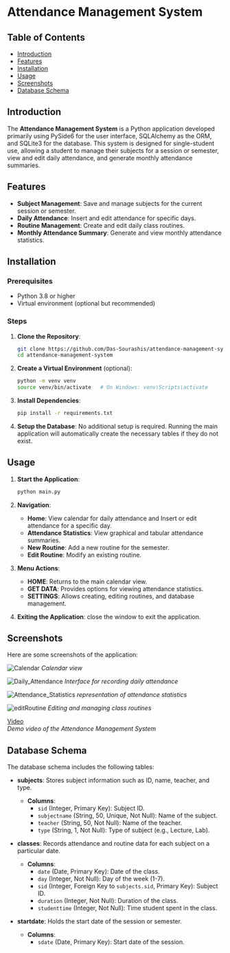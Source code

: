 
# Attendance Management System

## Table of Contents
- [Introduction](#introduction)
- [Features](#features)
- [Installation](#installation)
- [Usage](#usage)
- [Screenshots](#screenshots)
- [Database Schema](#database-schema)

## Introduction

The **Attendance Management System** is a Python application developed primarily using PySide6 for the user interface, SQLAlchemy as the ORM, and SQLite3 for the database. This system is designed for single-student use, allowing a student to manage their subjects for a session or semester, view and edit daily attendance, and generate monthly attendance summaries.

## Features

- **Subject Management**: Save and manage subjects for the current session or semester.
- **Daily Attendance**: Insert and edit attendance for specific days.
- **Routine Management**: Create and edit daily class routines.
- **Monthly Attendance Summary**: Generate and view monthly attendance statistics.

## Installation

### Prerequisites

- Python 3.8 or higher
- Virtual environment (optional but recommended)

### Steps

1. **Clone the Repository**:
   ```bash
   git clone https://github.com/Das-Sourashis/attendance-management-system.git
   cd attendance-management-system
   ```

2. **Create a Virtual Environment** (optional):
   ```bash
   python -m venv venv
   source venv/bin/activate   # On Windows: venv\Scripts\activate
   ```

3. **Install Dependencies**:
   ```bash
   pip install -r requirements.txt
   ```

4. **Setup the Database**:
   No additional setup is required. Running the main application will automatically create the necessary tables if they do not exist.

## Usage

1. **Start the Application**:
   ```bash
   python main.py
   ```

2. **Navigation**:
   - **Home**: View calendar for daily attendance and Insert or edit attendance for a specific day.
   - **Attendance Statistics**: View graphical and tabular attendance summaries.
   - **New Routine**: Add a new routine for the semester.
   - **Edit Routine**: Modify an existing routine.


3. **Menu Actions**:
   - **HOME**: Returns to the main calendar view.
   - **GET DATA**: Provides options for viewing attendance statistics.
   - **SETTINGS**: Allows creating, editing routines, and database management.

4. **Exiting the Application**:
    close the window to exit the application.

## Screenshots

Here are some screenshots of the application:

![Calendar](https://github.com/user-attachments/assets/70a0c756-b04e-4357-b5ae-ed6d0bb11222)
*Calendar view*

![Daily_Attendance](https://github.com/user-attachments/assets/19ee4841-c008-4a23-8f52-26a7e3b82ffb)
*Interface for recording daily attendance*

![Attendance_Statistics](https://github.com/user-attachments/assets/f98fedc1-ee38-4eb0-8d0e-3ccff5afd97d)
*representation of attendance statistics*

![editRoutine](https://github.com/user-attachments/assets/bcf0cae3-e2b8-4a55-8faa-bf812b11dd46)
*Editing and managing class routines*

[Video](https://drive.google.com/file/d/1qTP7AbPbologRRTQI02N9qRgHA1sdusA/view?usp=sharing)  
*Demo video of the Attendance Management System*

## Database Schema

The database schema includes the following tables:

- **subjects**: Stores subject information such as ID, name, teacher, and type.
  - **Columns**:
    - `sid` (Integer, Primary Key): Subject ID.
    - `subjectname` (String, 50, Unique, Not Null): Name of the subject.
    - `teacher` (String, 50, Not Null): Name of the teacher.
    - `type` (String, 1, Not Null): Type of subject (e.g., Lecture, Lab).

- **classes**: Records attendance and routine data for each subject on a particular date.
  - **Columns**:
    - `date` (Date, Primary Key): Date of the class.
    - `day` (Integer, Not Null): Day of the week (1-7).
    - `sid` (Integer, Foreign Key to `subjects.sid`, Primary Key): Subject ID.
    - `duration` (Integer, Not Null): Duration of the class.
    - `studenttime` (Integer, Not Null): Time student spent in the class.

- **startdate**: Holds the start date of the session or semester.
  - **Columns**:
    - `sdate` (Date, Primary Key): Start date of the session.

#




